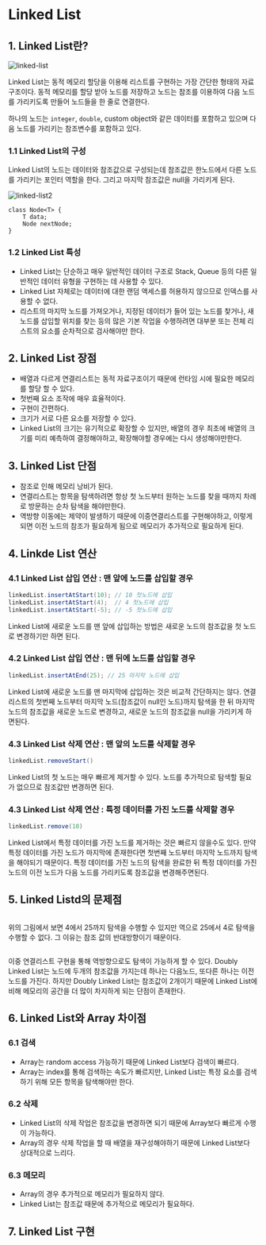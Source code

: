 # Linked List

## 1. Linked List란?

![linked-list]()

Linked List는 동적 메모리 할당을 이용해 리스트를 구현하는 가장 간단한 형태의 자료구조이다.
동적 메모리를 할당 받아 노드를 저장하고 노드는 참조를 이용하여 다음 노드를 가리키도록 만들어
노드들을 한 줄로 연결한다.

하나의 노드는 `integer`, `double`, custom object와 같은 데이터를 포함하고 있으며
다음 노드를 가리키는 참조변수를 포함하고 있다.

### 1.1 Linked List의 구성

Linked List의 노드는 데이터와 참조값으로 구성되는데 참조값은 한노드에서 다른 노드를 가리키는
포인터 역할을 한다. 그리고 마지막 참조값은 null을 가리키게 된다.

![linked-list2]()

```
class Node<T> {
    T data;
    Node nextNode;
}
```
### 1.2 Linked List 특성

- Linked List는 단순하고 매우 일반적인 데이터 구조로 Stack, Queue 등의 다른 일반적인
데이터 유형을 구현하는 데 사용할 수 있다.
- Linked List 자체로는 데이터에 대한 랜덤 액세스를 허용하지 않으므로 인덱스를
사용할 수 없다.
- 리스트의 마지막 노드를 가져오거나, 지정된 데이터가 들어 있는 노드를 찾거나,
새 노드를 삽입할 위치를 찾는 등의 많은 기본 작업을 수행하려면 대부분 또는 전체
리스트의 요소를 순차적으로 검사해야만 한다.

## 2. Linked List 장점

- 배열과 다르게 연결리스트는 동적 자료구조이기 때문에 런타임 시에 필요한 메모리를
할당 할 수 있다.
- 첫번째 요소 조작에 매우 효율적이다.
- 구현이 간편하다.
- 크기가 서로 다른 요소를 저장할 수 있다.
- Linked List의 크기는 유기적으로 확장할 수 있지만, 배열의 경우 최초에 배열의
크기를 미리 예측하여 결정해야하고, 확장해야할 경우에는 다시 생성해야만한다.

## 3. Linked List 단점

- 참조로 인해 메모리 낭비가 된다.
- 연결리스트는 항목을 탐색하려면 항상 첫 노드부터 원하는 노드를 찾을 때까지 차례로
방문하는 순차 탐색을 해야만한다.
- 역방향 이동에는 제약이 발생하기 때문에 이중연결리스트를 구현해야하고, 이렇게 되면
이전 노드의 참조가 필요하게 됨으로 메모리가 추가적으로 필요하게 된다.

## 4. Linkde List 연산

### 4.1 Linked List 삽입 연산 : 맨 앞에 노드를 삽입할 경우

```java
linkedList.insertAtStart(10); // 10 첫노드에 삽입
linkedList.insertAtStart(4);  // 4 첫노드에 삽입
linkedList.insertAtStart(-5); // -5 첫노드에 삽입
```

Linked List에 새로운 노드를 맨 앞에 삽입하는 방법은 새로운 노드의 참조값을 첫 노드로
변경하기만 하면 된다.

### 4.2 Linked List 삽입 연산 : 맨 뒤에 노드를 삽입할 경우

```java
linkedList.insertAtEnd(25); // 25 마지막 노드에 삽입
```

Linked List에 새로운 노드를 맨 마지막에 삽입하는 것은 비교적 간단하지는 않다.
연결리스트의 첫번째 노드부터 마지막 노드(참조값이 null인 노드)까지 탐색을 한 뒤
마지막 노드의 참조값을 새로운 노드로 변경하고, 새로운 노드의 참조값을 null을
가리키게 하면된다.

### 4.3 Linked List 삭제 연산 : 맨 앞의 노드를 삭제할 경우

```java
linkedList.removeStart()
```

Linked List의 첫 노드는 매우 빠르게 제거할 수 있다. 노드를 추가적으로 탐색할 필요가
없으므로 참조값만 변경하면 된다.

### 4.3 Linked List 삭제 연산 : 특정 데이터를 가진 노드를 삭제할 경우

```java
linkedList.remove(10)
```

Linked List에서 특정 데이터를 가진 노드를 제거하는 것은 빠르지 않을수도 있다.
만약 특정 데이터를 가진 노드가 마지막에 존재한다면 첫번째 노드부터 마지막 노드까지
탐색을 해야되기 때문이다. 특정 데이터를 가진 노드의 탐색을 완료한 뒤 특정 데이터를
가진 노드의 이전 노드가 다음 노드를 가리키도록 참조값을 변경해주면된다.

## 5. Linked Listd의 문제점

![]()

위의 그림에서 보면 4에서 25까지 탐색을 수행할 수 있지만 역으로 25에서 4로 탐색을
수행할 수 없다. 그 이유는 참조 값의 반대방향이기 때문이다.

![]()

이중 연결리스트 구현을 통해 역방향으로도 탐색이 가능하게 할 수 있다.
Doubly Linked List는 노드에 두개의 참조값을 가지는데 하나는 다음노드,
또다른 하나는 이전 노드를 가진다. 하지만 Doubly Linked List는 참조값이 2개이기
때문에 Linked List에 비해 메모리의 공간을 더 많이 차지하게 되는 단점이 존재한다.

## 6. Linked List와 Array 차이점

### 6.1 검색

- Array는 random access 가능하기 때문에 Linked List보다 검색이 빠르다.
- Array는 index를 통해 검색하는 속도가 빠르지만, Linked List는 특정 요소를 검색하기
위해 모든 항목을 탐색해야만 한다.

### 6.2 삭제

- Linked List의 삭제 작업은 참조값을 변경하면 되기 때문에 Array보다 빠르게 수행이
가능하다.
- Array의 경우 삭제 작업을 할 때 배열을 재구성해야하기 때문에 Linked List보다 상대적으로
느리다.

### 6.3 메모리

- Array의 경우 추가적으로 메모리가 필요하지 않다.
- Linked List는 참조값 때문에 추가적으로 메모리가 필요하다.

## 7. Linked List 구현